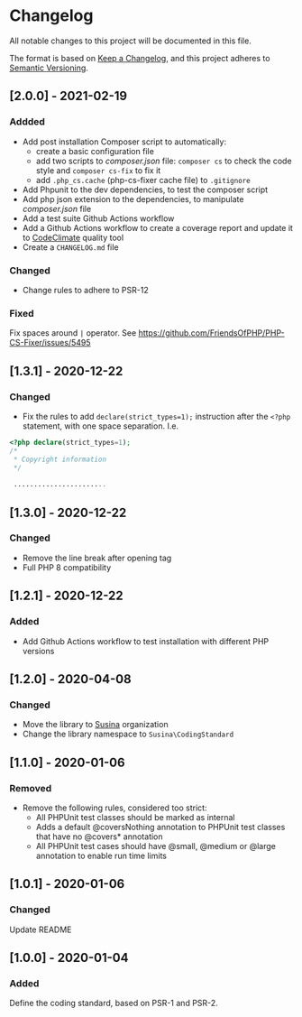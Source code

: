 # Changelog
All notable changes to this project will be documented in this file.

The format is based on [Keep a Changelog](https://keepachangelog.com/en/1.0.0/),
and this project adheres to [Semantic Versioning](https://semver.org/spec/v2.0.0.html).

## [2.0.0] - 2021-02-19
### Addded
-  Add post installation Composer script to automatically:
    -  create a basic configuration file
    -  add two scripts to _composer.json_ file: `composer cs` to check the code style and `composer cs-fix` to fix it
    -  add `.php_cs.cache` (php-cs-fixer cache file) to `.gitignore`
-  Add Phpunit to the dev dependencies, to test the composer script
-  Add php json extension to the dependencies, to manipulate _composer.json_ file
-  Add a test suite Github Actions workflow
-  Add a Github Actions workflow to create a coverage report and update it to [CodeClimate](https://codeclimate.com/)
   quality tool
-  Create a `CHANGELOG.md` file

### Changed
-  Change rules to adhere to PSR-12

### Fixed
Fix spaces around `|` operator.
See https://github.com/FriendsOfPHP/PHP-CS-Fixer/issues/5495

## [1.3.1] - 2020-12-22
### Changed
-  Fix the rules to add `declare(strict_types=1);` instruction after the `<?php` statement, with one space separation. I.e.
```php
<?php declare(strict_types=1);
/*
 * Copyright information
 */
 
 .......................
 ```
 
 ## [1.3.0] - 2020-12-22
 ### Changed
-  Remove the line break after opening tag
-  Full PHP 8 compatibility

## [1.2.1] - 2020-12-22
### Added
-  Add Github Actions workflow to test installation with different PHP versions

## [1.2.0] - 2020-04-08
### Changed
-  Move the library to [Susina](https://github.com/susina) organization
-  Change the library namespace to `Susina\CodingStandard`

## [1.1.0] - 2020-01-06
### Removed
-  Remove the following rules, considered too strict:
    -  All PHPUnit test classes should be marked as internal
    -  Adds a default @coversNothing annotation to PHPUnit test classes that have no @covers* annotation
    -  All PHPUnit test cases should have @small, @medium or @large annotation to enable run time limits

## [1.0.1] - 2020-01-06
### Changed
Update README

## [1.0.0] - 2020-01-04
### Added
Define the coding standard, based on PSR-1 and PSR-2.